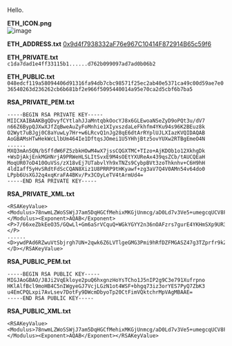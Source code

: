 Hello.



**ETH_ICON.png**  
![image](https://github.com/EloiStree/IntegerGames/assets/20149493/62a03886-4892-4c73-b6f8-d5447d800bd3)  


**ETH_ADDRESS.txt** 
[0x9d4f7938332aF76e967C10414F872914B65c59f6](https://etherscan.io/address/0x9d4f7938332aF76e967C10414F872914B65c59f6)

**ETH_PRIVATE.txt**  
`c1da7dad1e4ff33115b1......d762b099097ad7ad0b06b2`

**ETH_PUBLIC.txt**  
`048edcf119a58094406d91316fa94db7cbc98571f25ec2ab40e5371ca49c00d59ae7e036540263d236262cb6b681bf2e966f5095440014a95e70ca2d5cbf6b7ba5`

**RSA_PRIVATE_PEM.txt**
```
-----BEGIN RSA PRIVATE KEY-----
MIICXAIBAAKBgQDvyfCYtlahJJaMntqbkOocYJ8x6GLEwoaNSeZyD9oPQt3u/dV7
n66Z6BypQJXwXJfZqBweAuZyFoMnhie1XIyxszdaLeFkhfm4YKu94s96K2BEuz8k
O2Wyt7uBJgj0C8aYuwLy7Hr+w6LRcvQ1nJg28qE6dtArRYplUJLXIazKVQIDAQAB
AoGBAMsHTwHekWcLlbUm464Ie1DftqsJOmei1U5YHhjBtz5ovYUXw2RTBgEmeO4N
......
MXQ3mAn5QN/bSffdW6FZ5zbkHOwM4wX7jssCQGXTMC+TIzo+AjKDOb1o12XkhgDk
+WsDjAkjEnkMGHNrjA9PRWeHLSLItSvxE9M4sOEtYXUReAx439qsZCb/tAUCQEaH
MoqUR07oD410OuVSs/zX18vEj7UTabvlYh9xTNZs9CybpBVt3zoThknhv+C6H9hH
4ldIaff5yHvSRdtFdScCQAN8Xiz1U8PRRP9tHKyawf+zg3aV7Q4V0AMn54v64do0
LPpb6UsXGJ2q4xqKraFA4BKv/Px3COyLeTV4tArmUd4=
-----END RSA PRIVATE KEY-----
```

**RSA_PRIVATE_XML.txt**
``` 
<RSAKeyValue><Modulus>78nwmLZWoSSWjJ7am5DqHGCfMehixMKGjUnmcg/aD0Ld7v3Ve5+umegcqUCV8FyX2agcHgLmchaDJ4YntVyMsbM3Wi3hZIX5uGCrveLPeitgRLs/JDtlsre7gSYI9AvGmLsC8ux6/sOi0XL0NZyYNvKhOnbQK0WKZVCS1yGsylU=</Modulus><Exponent>AQAB</Exponent><P>7/66xeZbkEeO35/GQwLl+Gm6aSrVCquQ+WGkYGYY2n36nOAFzrs7gurE4YKHmSXp9UR3ahGv4hr1xsYUUpnHXw==</P>
......
<D>ywdPAd6RZwuVtSbjrgh7UN+2qwk6Z6LVTlgeGMG3Pmi9hRfDZFMGASZ47g3TZprfr9kZRYfrGvpYvmRmxrbAICn5Ox4j+QG5LVQ9nS92sPql+FGu9iG6DDWIKwBoC7e7p/N2rm6Nx91Bfmkd3DrgKBzFjQlvNc6pgKA00ARyKVk=</D></RSAKeyValue>
```


**RSA_PUBLIC_PEM.txt**  
```
-----BEGIN RSA PUBLIC KEY-----
MIGJAoGBAO/J8Ji2VqEkloye2puQ6hxgnzHoYsTCho1J5nIP2g9C3e791Xufrpno
HKlAlfBcl9moHB4C5nIWgyeGJ7VcjLGzN1ot4WSF+bhgq73iz3orYES7PyQ7ZbK3
u4EmCPQLxpi7AvLsev7DotFy9DWcmDbyoTp20CtFimVQktchrMpVAgMBAAE=
-----END RSA PUBLIC KEY-----
```

**RSA_PUBLIC_XML.txt**   
```
<RSAKeyValue><Modulus>78nwmLZWoSSWjJ7am5DqHGCfMehixMKGjUnmcg/aD0Ld7v3Ve5+umegcqUCV8FyX2agcHgLmchaDJ4YntVyMsbM3Wi3hZIX5uGCrveLPeitgRLs/JDtlsre7gSYI9AvGmLsC8ux6/sOi0XL0NZyYNvKhOnbQK0WKZVCS1yGsylU=</Modulus><Exponent>AQAB</Exponent></RSAKeyValue>
```
